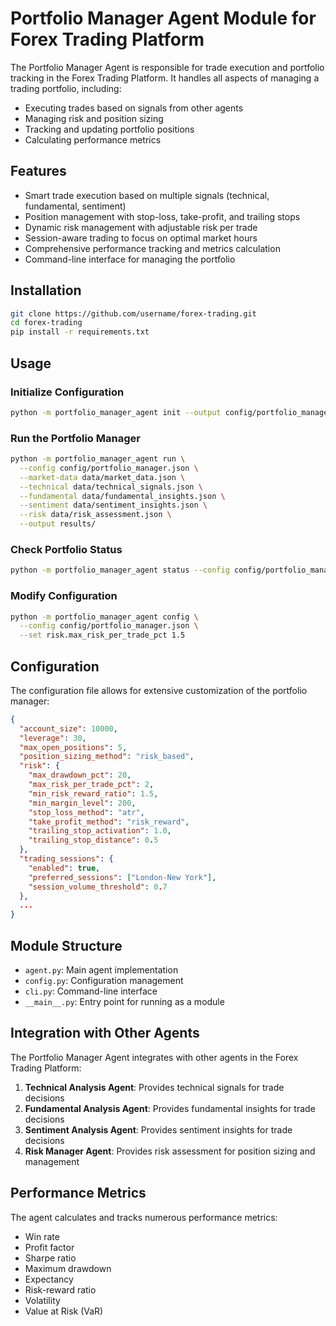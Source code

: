 # Portfolio Manager Agent Module for Forex Trading Platform

The Portfolio Manager Agent is responsible for trade execution and portfolio tracking in the Forex Trading Platform. It handles all aspects of managing a trading portfolio, including:

- Executing trades based on signals from other agents
- Managing risk and position sizing
- Tracking and updating portfolio positions
- Calculating performance metrics

## Features

- Smart trade execution based on multiple signals (technical, fundamental, sentiment)
- Position management with stop-loss, take-profit, and trailing stops
- Dynamic risk management with adjustable risk per trade
- Session-aware trading to focus on optimal market hours
- Comprehensive performance tracking and metrics calculation
- Command-line interface for managing the portfolio

## Installation

```bash
git clone https://github.com/username/forex-trading.git
cd forex-trading
pip install -r requirements.txt
```

## Usage

### Initialize Configuration

```bash
python -m portfolio_manager_agent init --output config/portfolio_manager.json
```

### Run the Portfolio Manager

```bash
python -m portfolio_manager_agent run \
  --config config/portfolio_manager.json \
  --market-data data/market_data.json \
  --technical data/technical_signals.json \
  --fundamental data/fundamental_insights.json \
  --sentiment data/sentiment_insights.json \
  --risk data/risk_assessment.json \
  --output results/
```

### Check Portfolio Status

```bash
python -m portfolio_manager_agent status --config config/portfolio_manager.json
```

### Modify Configuration

```bash
python -m portfolio_manager_agent config \
  --config config/portfolio_manager.json \
  --set risk.max_risk_per_trade_pct 1.5
```

## Configuration

The configuration file allows for extensive customization of the portfolio manager:

```json
{
  "account_size": 10000,
  "leverage": 30,
  "max_open_positions": 5,
  "position_sizing_method": "risk_based",
  "risk": {
    "max_drawdown_pct": 20,
    "max_risk_per_trade_pct": 2,
    "min_risk_reward_ratio": 1.5,
    "min_margin_level": 200,
    "stop_loss_method": "atr",
    "take_profit_method": "risk_reward",
    "trailing_stop_activation": 1.0,
    "trailing_stop_distance": 0.5
  },
  "trading_sessions": {
    "enabled": true,
    "preferred_sessions": ["London-New York"],
    "session_volume_threshold": 0.7
  },
  ...
}
```

## Module Structure

- `agent.py`: Main agent implementation
- `config.py`: Configuration management
- `cli.py`: Command-line interface
- `__main__.py`: Entry point for running as a module

## Integration with Other Agents

The Portfolio Manager Agent integrates with other agents in the Forex Trading Platform:

1. **Technical Analysis Agent**: Provides technical signals for trade decisions
2. **Fundamental Analysis Agent**: Provides fundamental insights for trade decisions
3. **Sentiment Analysis Agent**: Provides sentiment insights for trade decisions
4. **Risk Manager Agent**: Provides risk assessment for position sizing and management

## Performance Metrics

The agent calculates and tracks numerous performance metrics:

- Win rate
- Profit factor
- Sharpe ratio
- Maximum drawdown
- Expectancy
- Risk-reward ratio
- Volatility
- Value at Risk (VaR) 